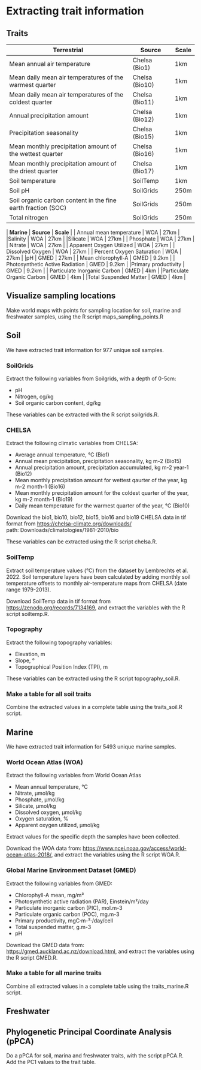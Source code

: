 # Extracting trait information

## Traits

|**Terrestrial**| **Source**| **Scale**|
|----|----|----|
| Mean annual air temperature | Chelsa (Bio1) | 1km|
|Mean daily mean air temperatures of the warmest quarter | Chelsa (Bio10) | 1km|
| Mean daily mean air temperatures of the coldest quarter | Chelsa (Bio11) | 1km|
| Annual precipitation amount | Chelsa (Bio12) | 1km |
| Precipitation seasonality | Chelsa (Bio15) | 1km |
| Mean monthly precipitation amount of the wettest quarter | Chelsa (Bio16) | 1km |
| Mean monthly precipitation amount of the driest quarter | Chelsa (Bio17) | 1km|
| Soil temperature | SoilTemp | 1km |
| Soil pH | SoilGrids | 250m |
| Soil organic carbon content in the fine earth fraction (SOC) | SoilGrids | 250m |
| Total nitrogen | SoilGrids | 250m |

| **Marine** | **Source** | **Scale** |
| Annual mean temperature | WOA | 27km | 
|Salinity | WOA | 27km |
|Silicate | WOA | 27km |
| Phosphate | WOA | 27km |
| Nitrate | WOA | 27km |
| Apparent Oxygen Utilized | WOA | 27km |
| Dissolved Oxygen | WOA | 27km |
| Percent Oxygen Saturation | WOA | 27km |
|pH | GMED | 27km |
| Mean chlorophyll-A | GMED | 9.2km |
| Photosynthetic Active Radiation | GMED | 9.2km |
|Primary productivity | GMED | 9.2km |
| Particulate Inorganic Carbon | GMED | 4km |
|Particulate Organic Carbon | GMED | 4km |
|Total Suspended Matter | GMED | 4km |


## Visualize sampling locations

Make world maps with points for sampling location for soil, marine and freshwater samples, using the R script maps_sampling_points.R

## Soil

We have extracted trait information for 977 unique soil samples.  

### SoilGrids

Extract the following variables from Soilgrids, with a depth of 0-5cm: 
- pH
- Nitrogen, cg/kg
- Soil organic carbon content, dg/kg

These variables can be extracted with the R script soilgrids.R. 

### CHELSA

Extract the following climatic variables from CHELSA: 
- Average annual temperature, °C (Bio1)
- Annual mean precipitation, precipitation seasonality, kg m-2 (Bio15)
- Annual precipitation amount, precipitation accumulated, kg m-2 year-1 (Bio12)
- Mean monthly precipitation amount for wettest qaurter of the year, kg m-2 month-1 (Bio16)
- Mean monthly precipitation amount for the coldest quarter of the year, kg m-2 month-1 (Bio19)
- Daily mean temperature for the warmest quarter of the year, °C (Bio10)

Download the bio1, bio10, bio12, bio15, bio16 and bio19 CHELSA data in tif format from https://chelsa-climate.org/downloads/   
path: Downloads/climatologies/1981-2010/bio

These variables can be extracted using the R script chelsa.R. 

### SoilTemp

Extract soil temperature values (°C) from the dataset by Lembrechts et al. 2022. Soil temperature layers have been calculated by adding monthly soil temperature offsets to monthly air-temperature maps from CHELSA (date range 1979-2013). 

Download SoilTemp data in tif format from https://zenodo.org/records/7134169, and extract the variables with the R script soiltemp.R.

### Topography

Extract the following topography variables: 
- Elevation, m
- Slope, °
- Topographical Position Index (TPI), m

These variables can be extracted using the R script topography_soil.R. 

### Make a table for all soil traits

Combine the extracted values in a complete table using the traits_soil.R script. 

## Marine

We have extracted trait information for 5493 unique marine samples.  

### World Ocean Atlas (WOA)
 
Extract the following variables from World Ocean Atlas
- Mean annual temperature, °C
- Nitrate, µmol/kg
- Phosphate, µmol/kg
- Silicate, µmol/kg
- Dissolved oxygen, µmol/kg
- Oxygen saturation, %
- Apparent oxygen utilized, µmol/kg

Extract values for the specific depth the samples have been collected.

Download the WOA data from: https://www.ncei.noaa.gov/access/world-ocean-atlas-2018/, and extract the variables using the R script WOA.R.  

### Global Marine Environment Dataset (GMED)

Extract the following variables from GMED:
- Chlorophyll-A mean, mg/m³
- Photosynthetic active radiation (PAR), Einstein/m²/day
- Particulate inorganic carbon (PIC), mol.m-3
- Particulate organic carbon (POC), mg.m-3
- Primary productivity, mgC·m-²·/day/cell
- Total suspended matter, g.m-3
- pH

Download the GMED data from: https://gmed.auckland.ac.nz/download.html, and extract the variables using the R script GMED.R. 

### Make a table for all marine traits

Combine all extracted values in a complete table using the traits_marine.R script. 

## Freshwater

## Phylogenetic Principal Coordinate Analysis (pPCA)

Do a pPCA for soil, marina and freshwater traits, with the script pPCA.R. Add the PC1 values to the trait table. 

